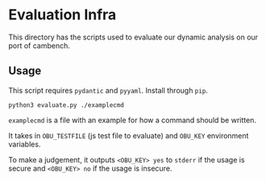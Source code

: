 # Evaluation Infra

This directory has the scripts used to evaluate our dynamic analysis on our port of cambench.

## Usage

This script requires `pydantic` and `pyyaml`. Install through `pip`.

```
python3 evaluate.py ./examplecmd
```

`examplecmd` is a file with an example for how a command should be written.

It takes in `OBU_TESTFILE` (js test file to evaluate) and `OBU_KEY` environment variables.

To make a judgement, it outputs `<OBU_KEY> yes` to `stderr` if the usage is secure and `<OBU_KEY> no` if the usage is insecure.

